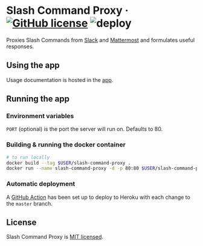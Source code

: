 # Slash Command Proxy &middot; [![GitHub license](https://img.shields.io/badge/license-MIT-blue.svg)](https://github.com/Vampiro/slash-command-proxy/blob/master/LICENSE) ![deploy](https://github.com/Vampiro/slash-command-proxy/workflows/deploy/badge.svg)

Proxies Slash Commands from [Slack](https://slack.com/) and [Mattermost](https://mattermost.com/) and formulates useful responses.

## Using the app

Usage documentation is hosted in the [app](https://slash-command-proxy.herokuapp.com/help).

## Running the app

### Environment variables

`PORT` (optional) is the port the server will run on. Defaults to 80.

### Building & running the docker container

```bash
# to run locally
docker build --tag $USER/slash-command-proxy .
docker run --name slash-command-proxy -d -p 80:80 $USER/slash-command-proxy
```

### Automatic deployment

A [GitHub Action](.github/workflows/main.yml) has been set up to deploy to Heroku with each change to the `master` branch.

## License

Slash Command Proxy is [MIT licensed](./LICENSE).
